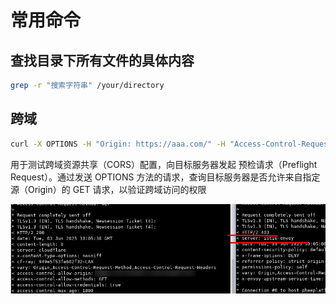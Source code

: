 # 常用命令

## 查找目录下所有文件的具体内容

```bash
grep -r "搜索字符串" /your/directory
```

## 跨域

```bash
curl -X OPTIONS -H "Origin: https://aaa.com/" -H "Access-Control-Request-Method: GET" -v "https://bbb.com"
```

用于测试跨域资源共享（CORS）配置，向目标服务器发起 预检请求（Preflight Request）。通过发送 OPTIONS 方法的请求，查询目标服务器是否允许来自指定源（Origin）的 GET 请求，以验证跨域访问的权限

![](../images/2025/06/20250605101054.png)